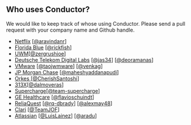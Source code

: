 
## Who uses Conductor?

We would like to keep track of whose using Conductor. Please send a pull request with your company name and Github handle.

* [Netflix](www.netflix.com) [[@aravindanr](https://github.com/aravindanr)]
* [Florida Blue](www.bcbsfl.com) [[@rickfish](https://github.com/rickfish)]
* [UWM](www.uwm.com)[[@zergrushjoe](https://github.com/ZergRushJoe)]
* [Deutsche Telekom Digital Labs](https://dtdl.in) [[@jas34](https://github.com/jas34)] [[@deoramanas](https://github.com/deoramanas)]
* [VMware](www.vmware.com) [[@taojwmware](https://github.com/taojwmware)] [[@venkag](https://github.com/venkag)]
* [JP Morgan Chase](www.chase.com) [[@maheshyaddanapudi](https://github.com/maheshyaddanapudi)]
* [Orkes ](www.orkes.io)[[@CherishSantoshi](https://github.com/CherishSantoshi)]
* [313X](https://313x.com.br)[[@dalmoveras](https://github.com/dalmoveras)]
* [Supercharge](https://supercharge.io)[[@team-supercharge](https://github.com/team-supercharge)]
* [GE Healthcare](https://www.gehealthcare.com/) [[@flavioschuindt](https://github.com/flavioschuindt)]
* [ReliaQuest](https://www.reliaquest.com/) [[@rq-dbrady](https://github.com/rq-dbrady)] [[@alexmay48](https://github.com/alexmay48)]
* [Clari](https://www.clari.com/) [[@TeamJOF](https://github.com/clari)]
* [Atlassian](https://www.atlassian.com/) [[@LuisLainez](https://github.com/LuisLainez)] [[@aradu](https://github.com/aradu-atlassian)]
